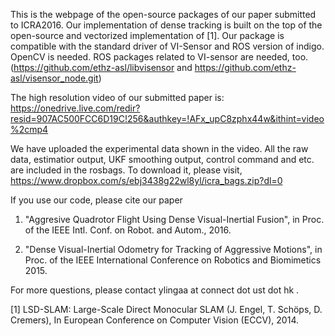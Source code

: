 This is the webpage of the open-source packages of our paper submitted to ICRA2016. Our implementation of dense tracking is built on the top of the open-source and vectorized implementation of [1]. Our package is compatible with the standard driver of VI-Sensor and ROS version of indigo. OpenCV is needed. ROS packages related to VI-sensor are needed, too. (https://github.com/ethz-asl/libvisensor and https://github.com/ethz-asl/visensor_node.git)

The high resolution video of our submitted paper is: 
https://onedrive.live.com/redir?resid=907AC500FCC6D19C!256&authkey=!AFx_upC8zphx44w&ithint=video%2cmp4


We have uploaded the experimental data shown in the video. All the raw data, estimatior output, UKF smoothing output, control command and etc. are included in the rosbags. To download it, please visit,
https://www.dropbox.com/s/ebj3438g22wl8yl/icra_bags.zip?dl=0


If you use our code, please cite our paper

1. "Aggresive Quadrotor Flight Using Dense Visual-Inertial Fusion", in Proc. of the IEEE Intl. Conf. on Robot. and Autom., 2016. 

2. "Dense Visual-Inertial Odometry for Tracking of Aggressive Motions", in Proc. of the IEEE International Conference on Robotics and Biomimetics 2015.


For more questions, please contact ylingaa at connect dot ust dot hk .




[1] LSD-SLAM: Large-Scale Direct Monocular SLAM (J. Engel, T. Schöps, D. Cremers), In European Conference on Computer Vision (ECCV), 2014.
